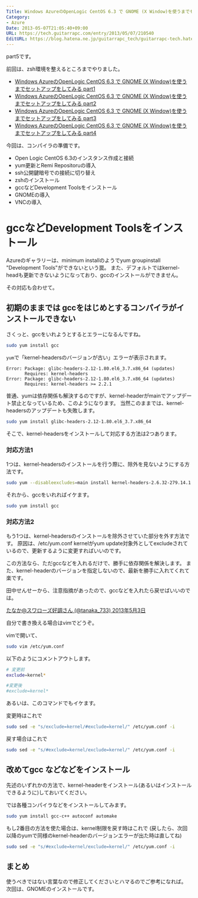 ```yaml
---
Title: Windows AzureのOpenLogic CentOS 6.3 で GNOME (X Window)を使うまでセットアップをしてみる part5
Category:
- Azure
Date: 2013-05-07T21:05:40+09:00
URL: https://tech.guitarrapc.com/entry/2013/05/07/210540
EditURL: https://blog.hatena.ne.jp/guitarrapc_tech/guitarrapc-tech.hatenablog.com/atom/entry/6802418398340707020
---
```


<!--
Date: 2013-05-07T21:05:40+09:00
URL: https://tech.guitarrapc.com/entry/2013/05/07/210540
-->

part5です。

前回は、zsh環境を整えるところまでやりました。
* [Windows AzureのOpenLogic CentOS 6.3 で GNOME (X Window)を使うまでセットアップをしてみる part1](https://tech.guitarrapc.com/entry/2013/05/05/220520)
* [Windows AzureのOpenLogic CentOS 6.3 で GNOME (X Window)を使うまでセットアップをしてみる part2](https://tech.guitarrapc.com/entry/2013/05/05/230547)
* [Windows AzureのOpenLogic CentOS 6.3 で GNOME (X Window)を使うまでセットアップをしてみる part3](https://tech.guitarrapc.com/entry/2013/05/07/050534)
* [Windows AzureのOpenLogic CentOS 6.3 で GNOME (X Window)を使うまでセットアップをしてみる part4](https://tech.guitarrapc.com/entry/2013/05/07/210519)


今回は、コンパイラの準備です。

- Open Logic CentOS 6.3のインスタンス作成と接続
- yum更新とRemi Repositoruの導入
- ssh公開鍵暗号での接続に切り替え
- zshのインストール
- gccなどDevelopment Toolsをインストール
- GNOMEの導入
- VNCの導入

# gccなどDevelopment Toolsをインストール

Azureのギャラリーは、minimum installのようでyum groupinstall "Development Tools"ができないという罠。
また、デフォルトではkernel-headも更新できないようになっており、gccのインストールができません。

その対応も合わせて。

## 初期のままでは gccをはじめとするコンパイラがインストールできない

さくっと、gccをいれようとするとエラーになるんですね。

```bash
sudo yum install gcc
```


`yum`で「kernel-headersのバージョンが古い」エラーが表示されます。

```
Error: Package: glibc-headers-2.12-1.80.el6_3.7.x86_64 (updates)
       Requires: kernel-headers
Error: Package: glibc-headers-2.12-1.80.el6_3.7.x86_64 (updates)
       Requires: kernel-headers >= 2.2.1
```


普通、yumは依存関係も解決するのですが、kernel-headerがmainでアップデート禁止となっているため、このようになります。
当然このままでは、kernel-headersのアップデートも失敗します。

```bash
sudo yum install glibc-headers-2.12-1.80.el6_3.7.x86_64
```


そこで、kernel-headersをインストールして対応する方法は2つあります。

### 対応方法1
1つは、kernel-headersのインストールを行う際に、除外を見ないようにする方法です。

```bash
sudo yum --disableexcludes=main install kernel-headers-2.6.32-279.14.1.el6.openlogic.x86_64
```


それから、gccをいれればイケます。

```bash
sudo yum install gcc
```


### 対応方法2

もう1つは、kernel-headersのインストールを除外させていた部分を外す方法です。
原因は、/etc/yum.conf kernelがyum update対象外としてexcludeされているので、更新するように変更すればいいのです。

この方法なら、ただgccなどを入れるだけで、勝手に依存関係を解決します。
また、kernel-headerのバージョンを指定しないので、最新を勝手に入れてくれて楽です。

田中せんせーから、注意指摘があったので、gccなどを入れたら戻せばいいのでは。

[たなか@スワローズ好調さん (@tanaka_733) 2013年5月3日](https://twitter.com/tanaka_733/status/330397729111019520)

自分で書き換える場合はvimでどうぞ。

vimで開いて、

```bash
sudo vim /etc/yum.conf
```


以下のようにコメントアウトします。

```bash
# 変更前
exclude=kernel*

#変更後
#exclude=kernel*
```


あるいは、このコマンドでもイケます。

変更時はこれで

```bash
sudo sed -e "s/exclude=kernel/#exclude=kernel/" /etc/yum.conf -i
```

戻す場合はこれで

```bash
sudo sed -e "s/#exclude=kernel/exclude=kernel/" /etc/yum.conf -i
```


## 改めてgcc などなどをインストール

先述のいずれかの方法で、kernel-headerをインストール(あるいはインストールできるように)しておいてください。

では各種コンパイラなどをインストールしてみます。

```bash
sudo yum install gcc-c++ autoconf automake
```


もし2番目の方法を使た場合は、kernel制限を戻す時はこれで (戻したら、次回以降のyumで同様のkernel-headerのバージョンエラーが出た時は直してね)

```bash
sudo sed -e "s/#exclude=kernel/exclude=kernel/" /etc/yum.conf -i
```

## まとめ

使うべきではない言葉なので修正してくださいとハマるのでご参考になれば。
次回は、GNOMEのインストールです。
